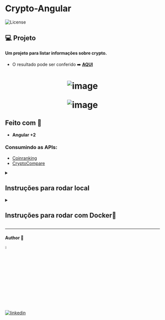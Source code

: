 # Crypto-Angular
  <img  src="https://img.shields.io/static/v1?label=license&message=MIT&color=5965E0&labelColor=121214" alt="License">


## 💻 Projeto

#### Um projeto para listar informações sobre crypto.

- O resultado pode ser conferido :arrow_right: [**AQUI**](https://cryptocurrency-delta-ten.vercel.app/)

<h1 align="center">

 ![image](https://github.com/dev-araujo/cryptocurrency/assets/97068163/7a451b8e-9f68-47e2-93df-fe39da4a8887)

![image](https://github.com/dev-araujo/cryptocurrency/assets/97068163/34a71bf4-97a4-449b-919b-6c71b0907241)

</h1>


## Feito com 🔨
- **Angular +2**

### Consumindo as APIs:
- [Coinranking](https://developers.coinranking.com/api)
- [CryptoCompare](https://min-api.cryptocompare.com/)

<details><summary> <h2>Instruções para rodar local</h2></summary>

Por ser um projeto realizado com **Angular**, há a necessidade do **NodeJS**. Com ele instalado basta seguir os seguintes passos.

No terminal, clone o projeto:
```
git clone 
```

Crie um diretório na raiz chamado config com um arquivo ts chamado config
```
/config > config.ts
```

Crie as chaves na  [CryptoCompare](https://min-api.cryptocompare.com/) e na [Coinranking](https://developers.coinranking.com/api) e as defina no **config.ts**:

```typeScript

export const ACCESSTOKEN = "SUA-CHAVE-CRYPTOCOMPARE"
export const ACCESSTOKENBACKUP ="SUA-CHAVE-CRYPTOCOMPARE"
export const HISTORICALAPI = "SUA-CHAVE-COINRANKING"

```


Instale as dependências:
```
npm install
```

Execute a aplicação:
```
npm run start 
```

</details>

<details><summary> <h2>Instruções para rodar com Docker🐋 </h2></summary>

No terminal, clone o projeto:
```
git clone 
```

Crie um diretório na raiz chamado config com um arquivo ts chamado config
```
/config > config.ts
```

Crie as chaves na  [CryptoCompare](https://min-api.cryptocompare.com/) e na [Coinranking](https://developers.coinranking.com/api) e as defina no **config.ts**:

```typeScript

export const ACCESSTOKEN = "SUA-CHAVE-CRYPTOCOMPARE"
export const ACCESSTOKENBACKUP ="SUA-CHAVE-CRYPTOCOMPARE"
export const HISTORICALAPI = "SUA-CHAVE-COINRANKING"

```


Crie a imagem :
```
docker build -t crypto-app .
```

Execute o container:

```
docker run -p 4201:4200 angular-docker
```

Acesse a aplicação na **porta 4201**
</details>

----

#### Author 👷

<img src="https://user-images.githubusercontent.com/97068163/149033991-781bf8b6-4beb-445a-913c-f05a76a28bfc.png" width="5%" alt="caricatura do autor desse repositório"/>

[![linkedin](https://img.shields.io/badge/LinkedIn-0077B5?style=for-the-badge&logo=linkedin&logoColor=white)](https://www.linkedin.com/in/araujocode/)
